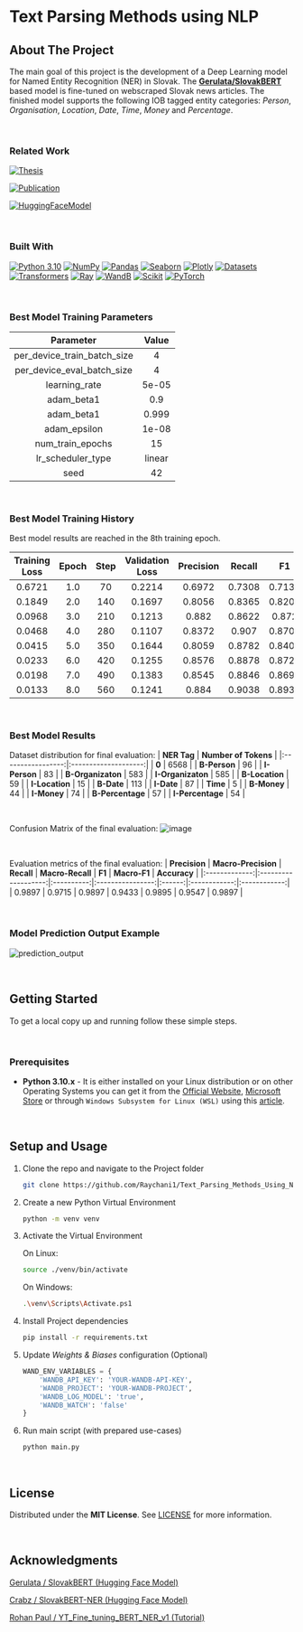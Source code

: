 # **Text Parsing Methods using NLP**

## **About The Project**

The main goal of this project is the development of a Deep Learning model for Named Entity Recognition (NER) in Slovak. The [**Gerulata/SlovakBERT**](https://huggingface.co/gerulata/slovakbert) based model is fine-tuned on webscraped Slovak news articles. The finished model supports the following IOB tagged entity categories: *Person*, *Organisation*, *Location*, *Date*, *Time*, *Money* and *Percentage*. 

</br>

### **Related Work**
[![Thesis][Thesis]][Thesis-url]

[![Publication][Publication]][Publication-url]

[![HuggingFaceModel][HuggingFaceModel]][HuggingFaceModel-url]

</br>

### **Built With**
[![Python 3.10][Python]][Python-url]
[![NumPy][Numpy]][Numpy-url]
[![Pandas][Pandas]][Pandas-url]
[![Seaborn][Seaborn]][Seaborn-url]
[![Plotly][Plotly]][Plotly-url]
[![Datasets][Datasets]][Datasets-url]
[![Transformers][Transformers]][Transformers-url]
[![Ray][Ray]][Ray-url]
[![WandB][WandB]][WandB-url]
[![Scikit][Scikit]][Scikit-url]
[![PyTorch][Pytorch]][Pytorch-url]

</br>

### **Best Model Training Parameters**

|        **Parameter**        | **Value** |
|:---------------------------:|:---------:|
| per_device_train_batch_size |     4     |
|  per_device_eval_batch_size |     4     |
|        learning_rate        |   5e-05   |
|          adam_beta1         |    0.9    |
|          adam_beta1         |   0.999   |
|         adam_epsilon        |   1e-08   |
|       num_train_epochs      |     15    |
|      lr_scheduler_type      |   linear  |
|             seed            |     42    |

</br>

### **Best Model Training History**
Best model results are reached in the 8th training epoch.

| Training Loss | Epoch | Step | Validation Loss | Precision | Recall | F1     | Accuracy |
|:-------------:|:-----:|:----:|:---------------:|:---------:|:------:|:------:|:--------:|
| 0.6721        | 1.0   | 70   | 0.2214          | 0.6972    | 0.7308 | 0.7136 | 0.9324   |
| 0.1849        | 2.0   | 140  | 0.1697          | 0.8056    | 0.8365 | 0.8208 | 0.952    |
| 0.0968        | 3.0   | 210  | 0.1213          | 0.882     | 0.8622 | 0.872  | 0.9728   |
| 0.0468        | 4.0   | 280  | 0.1107          | 0.8372    | 0.907  | 0.8708 | 0.9684   |
| 0.0415        | 5.0   | 350  | 0.1644          | 0.8059    | 0.8782 | 0.8405 | 0.9615   |
| 0.0233        | 6.0   | 420  | 0.1255          | 0.8576    | 0.8878 | 0.8724 | 0.9716   |
| 0.0198        | 7.0   | 490  | 0.1383          | 0.8545    | 0.8846 | 0.8693 | 0.9703   |
| 0.0133        | 8.0   | 560  | 0.1241          | 0.884     | 0.9038 | 0.8938 | 0.9735   |

</br>

### **Best Model Results**

Dataset distribution for final evaluation:
|    **NER Tag**    | **Number of Tokens** |
|:-----------------:|:--------------------:|
|       **0**       |         6568         |
|    **B-Person**   |          96          |
|    **I-Person**   |          83          |
| **B-Organizaton** |          583         |
| **I-Organizaton** |          585         |
|   **B-Location**  |          59          |
|   **I-Location**  |          15          |
|     **B-Date**    |          113         |
|     **I-Date**    |          87          |
|      **Time**     |           5          |
|    **B-Money**    |          44          |
|    **I-Money**    |          74          |
|  **B-Percentage** |          57          |
|  **I-Percentage** |          54          |

</br>

Confusion Matrix of the final evaluation:
![image](https://github.com/Raychani1/Text_Parsing_Methods_Using_NLP/assets/45550552/e6d1a1c6-e02f-4de9-9684-5882a405d31f)

</br>

Evaluation metrics of the final evaluation:
| **Precision** | **Macro-Precision** | **Recall** | **Macro-Recall** | **F1** | **Macro-F1** | **Accuracy** |
|:-------------:|:-------------------:|:----------:|:----------------:|:------:|:------------:|:------------:|
|     0.9897    |        0.9715       |   0.9897   |      0.9433      | 0.9895 |    0.9547    |    0.9897    |

</br>

### **Model Prediction Output Example**

![prediction_output](https://github.com/Raychani1/Text_Parsing_Methods_Using_NLP/assets/45550552/723ab7f1-4efb-4d03-87d6-b9ac1e40990f)

</br>

## **Getting Started**
To get a local copy up and running follow these simple steps.

</br>

### **Prerequisites**
* **Python 3.10.x** - It is either installed on your Linux distribution or on other Operating Systems you can get it from the [Official Website](https://www.python.org/downloads/release/python-3100/), [Microsoft Store](https://apps.microsoft.com/store/detail/python-310/9PJPW5LDXLZ5?hl=en-us&gl=US) or through `Windows Subsystem for Linux (WSL)` using this [article](https://medium.com/@rhdzmota/python-development-on-the-windows-subsystem-for-linux-wsl-17a0fa1839d).

</br>

## **Setup and Usage**

1. Clone the repo and navigate to the Project folder
   ```sh
   git clone https://github.com/Raychani1/Text_Parsing_Methods_Using_NLP
   ```

2. Create a new Python Virtual Environment
   ```sh
   python -m venv venv
   ```

3. Activate the Virtual Environment

    On Linux:
    ```sh
    source ./venv/bin/activate
    ```

    On Windows:
    ```sh
    .\venv\Scripts\Activate.ps1
    ```

4. Install Project dependencies

    ```sh
    pip install -r requirements.txt
    ```

5. Update *Weights & Biases* configuration (Optional)
    ```python
    WAND_ENV_VARIABLES = {
        'WANDB_API_KEY': 'YOUR-WANDB-API-KEY',
        'WANDB_PROJECT': 'YOUR-WANDB-PROJECT',
        'WANDB_LOG_MODEL': 'true',
        'WANDB_WATCH': 'false'
    }
    ```

6. Run main script (with prepared use-cases)
    ```sh
    python main.py
    ```

</br>

## **License**

Distributed under the **MIT License**. See [LICENSE](https://github.com/Raychani1/Text_Parsing_Methods_Using_NLP/blob/main/LICENSE) for more information.

</br>

## **Acknowledgments**
[Gerulata / SlovakBERT (Hugging Face Model)](https://huggingface.co/gerulata/slovakbert)

[Crabz / SlovakBERT-NER (Hugging Face Model)](https://huggingface.co/crabz/slovakbert-ner)

[Rohan Paul / YT_Fine_tuning_BERT_NER_v1 (Tutorial)](https://github.com/rohan-paul/MachineLearning-DeepLearning-Code-for-my-YouTube-Channel/blob/master/NLP/YT_Fine_tuning_BERT_NER_v1.ipynb)

<!-- Variables -->

[Thesis]: https://img.shields.io/badge/%F0%9F%93%9C-Masters%20Thesis-blue?style=for-the-badge
[Thesis-url]: https://opac.crzp.sk/?fn=detailBiblioForm&sid=C0DEB8E07572332BA2230915805F

[Publication]: https://img.shields.io/badge/%F0%9F%93%84-Publication-green?style=for-the-badge
[Publication-url]: #

[HuggingFaceModel]: https://custom-icon-badges.demolab.com/badge/Hugging%20Face%20Model-orange.svg?logo=huggingface&style=for-the-badge&labelColor=555
[HuggingFaceModel-url]: #

[Python]: https://img.shields.io/badge/python-3670A0?style=for-the-badge&logo=python&logoColor=ffdd54
[Python-url]: https://www.python.org/

[Numpy]: https://img.shields.io/badge/numpy-%23013243.svg?style=for-the-badge&logo=numpy&logoColor=white
[Numpy-url]: https://numpy.org/

[Pandas]: https://img.shields.io/badge/pandas-%23150458.svg?style=for-the-badge&logo=pandas&logoColor=white
[Pandas-url]: https://pandas.pydata.org/

[Seaborn]: https://custom-icon-badges.demolab.com/badge/Seaborn-darkblue.svg?logo=seaborn&style=for-the-badge
[Seaborn-url]: https://seaborn.pydata.org/

[Plotly]: https://img.shields.io/badge/Plotly-%233F4F75.svg?style=for-the-badge&logo=plotly&logoColor=white
[Plotly-url]: https://plotly.com/

[Datasets]: https://custom-icon-badges.demolab.com/badge/Datasets-orange.svg?logo=huggingface&style=for-the-badge
[Datasets-url]: https://huggingface.co/datasets


[Transformers]: https://custom-icon-badges.demolab.com/badge/Transformers-orange.svg?logo=huggingface&style=for-the-badge
[Transformers-url]: https://huggingface.co/docs/transformers/index


[Ray]: https://img.shields.io/badge/Ray-028CF0?style=for-the-badge&logo=ray&logoColor=white
[Ray-url]: https://www.ray.io/


[WandB]: https://img.shields.io/badge/Weights_&_Biases-FFBE00?style=for-the-badge&logo=WeightsAndBiases&logoColor=white
[WandB-url]: https://wandb.ai/site

<!-- [Scikit]: https://custom-icon-badges.demolab.com/badge/Scikit%20learn-blue.svg?logo=scikit-learn&style=for-the-badge -->

[Scikit]: https://img.shields.io/badge/scikit%20learn-F7931E?style=for-the-badge&logo=scikit-learn&logoColor=white
[Scikit-url]: https://scikit-learn.org/stable/index.html


[Pytorch]: https://img.shields.io/badge/PyTorch-EE4C2C?style=for-the-badge&logo=PyTorch&logoColor=white
[Pytorch-url]: https://pytorch.org/
